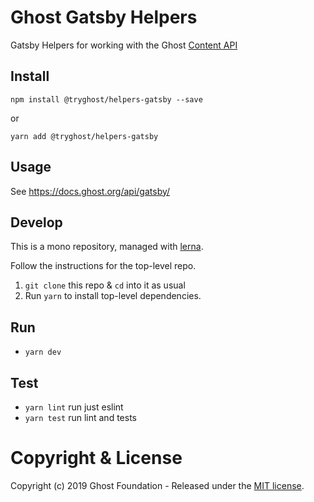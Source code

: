 # Ghost Gatsby Helpers

Gatsby Helpers for working with the Ghost [Content API](https://docs.ghost.org/api/content/)

## Install

`npm install @tryghost/helpers-gatsby --save`

or

`yarn add @tryghost/helpers-gatsby`


## Usage

See https://docs.ghost.org/api/gatsby/

## Develop

This is a mono repository, managed with [lerna](https://lernajs.io/).

Follow the instructions for the top-level repo.
1. `git clone` this repo & `cd` into it as usual
2. Run `yarn` to install top-level dependencies.


## Run

- `yarn dev`


## Test

- `yarn lint` run just eslint
- `yarn test` run lint and tests


# Copyright & License

Copyright (c) 2019 Ghost Foundation - Released under the [MIT license](LICENSE).
